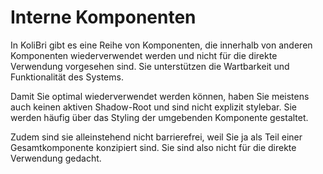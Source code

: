 # Interne Komponenten

In KoliBri gibt es eine Reihe von Komponenten, die innerhalb von anderen Komponenten wiederverwendet werden und nicht für die direkte Verwendung vorgesehen sind. Sie unterstützen die Wartbarkeit und Funktionalität des Systems.

Damit Sie optimal wiederverwendet werden können, haben Sie meistens auch keinen aktiven Shadow-Root und sind nicht explizit stylebar. Sie werden häufig über das Styling der umgebenden Komponente gestaltet.

Zudem sind sie alleinstehend nicht barrierefrei, weil Sie ja als Teil einer Gesamtkomponente konzipiert sind. Sie sind also nicht für die direkte Verwendung gedacht.
